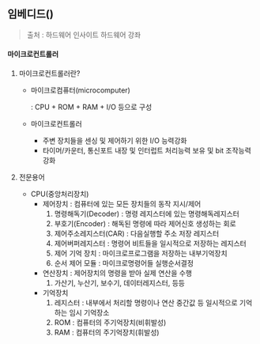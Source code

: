 ## 임베디드()

> 출처 : 하드웨어 인사이트 하드웨어 강좌

#### 마이크로컨트롤러

1. 마이크로컨트롤러란?

   * 마이크로컴퓨터(microcomputer)

     : CPU + ROM + RAM + I/O 등으로 구성

   * 마이크로컨트롤러

     * 주변 장치들을 센싱 및 제어하기 위한 I/O 능력강화
     * 타이머/카운터, 통신포트 내장 및 인터럽트 처리능력 보유 및 bit 조작능력 강화

2. 전문용어

   * CPU(중앙처리장치)
     * 제어장치 : 컴퓨터에 있는 모든 장치들의 동작 지시/제어
       1. 명령해독기(Decoder) : 명령 레지스터에 있는 명령해독레지스터
       2. 부호기(Encoder) : 해독된 명령에 따라 제어신호 생성하는 회로
       3. 제어주소레지스터(CAR) : 다음실행할 주소 저장 레지스터
       4. 제어버퍼레지스터 : 명령어 비트들을 일시적으로 저장하는 레지스터
       5. 제어 기억 장치 : 마이크로프로그램을 저장하는 내부기억장치
       6. 순서 제어 모듈 : 마이크로명령어들 실행순서결정
     * 연산장치 : 제어장치의 명령을 받아 실제 연산을 수행
       1. 가산기, 누산기, 보수기, 데이터레지스터, 등등
     * 기억장치
       1. 레지스터 : 내부에서 처리할 명령이나 연산 중간값 등 일시적으로 기억하는 임시 기억장소
       2. ROM : 컴퓨터의 주기억장치(비휘발성)
       3. RAM : 컴퓨터의 주기억장치(휘발성)



